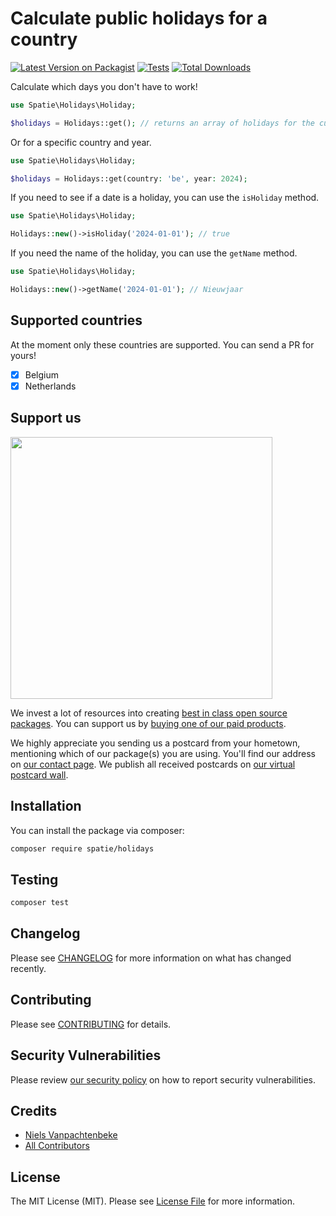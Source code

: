 # Calculate public holidays for a country

[![Latest Version on Packagist](https://img.shields.io/packagist/v/spatie/holidays.svg?style=flat-square)](https://packagist.org/packages/spatie/holidays)
[![Tests](https://img.shields.io/github/actions/workflow/status/spatie/holidays/run-tests.yml?branch=main&label=tests&style=flat-square)](https://github.com/spatie/holidays/actions/workflows/run-tests.yml)
[![Total Downloads](https://img.shields.io/packagist/dt/spatie/holidays.svg?style=flat-square)](https://packagist.org/packages/spatie/holidays)

Calculate which days you don't have to work!

```php
use Spatie\Holidays\Holiday;

$holidays = Holidays::get(); // returns an array of holidays for the current year
```

Or for a specific country and year.

```php
use Spatie\Holidays\Holiday;

$holidays = Holidays::get(country: 'be', year: 2024);
```

If you need to see if a date is a holiday, you can use the `isHoliday` method.

```php
use Spatie\Holidays\Holiday;

Holidays::new()->isHoliday('2024-01-01'); // true
```

If you need the name of the holiday, you can use the `getName` method.

```php
use Spatie\Holidays\Holiday;

Holidays::new()->getName('2024-01-01'); // Nieuwjaar
```

## Supported countries
At the moment only these countries are supported.
You can send a PR for yours!

- [x] Belgium
- [x] Netherlands

## Support us

[<img src="https://github-ads.s3.eu-central-1.amazonaws.com/holidays.jpg?t=1" width="419px" />](https://spatie.be/github-ad-click/holidays)

We invest a lot of resources into creating [best in class open source packages](https://spatie.be/open-source). You can support us by [buying one of our paid products](https://spatie.be/open-source/support-us).

We highly appreciate you sending us a postcard from your hometown, mentioning which of our package(s) you are using. You'll find our address on [our contact page](https://spatie.be/about-us). We publish all received postcards on [our virtual postcard wall](https://spatie.be/open-source/postcards).

## Installation

You can install the package via composer:

```bash
composer require spatie/holidays
```

## Testing

```bash
composer test
```

## Changelog

Please see [CHANGELOG](CHANGELOG.md) for more information on what has changed recently.

## Contributing

Please see [CONTRIBUTING](https://github.com/spatie/.github/blob/main/CONTRIBUTING.md) for details.

## Security Vulnerabilities

Please review [our security policy](../../security/policy) on how to report security vulnerabilities.

## Credits

- [Niels Vanpachtenbeke](https://github.com/Nielsvanpach)
- [All Contributors](../../contributors)

## License

The MIT License (MIT). Please see [License File](LICENSE.md) for more information.
